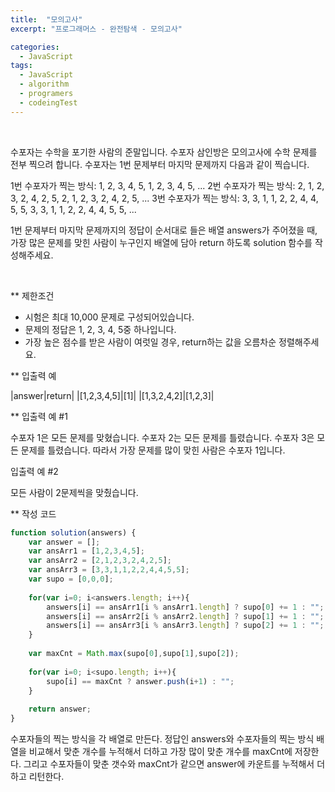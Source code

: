 ```yaml
---
title:  "모의고사"
excerpt: "프로그래머스 - 완전탐색 - 모의고사"

categories:
  - JavaScript
tags: 
  - JavaScript
  - algorithm 
  - programers
  - codeingTest
---
```


<br/>


수포자는 수학을 포기한 사람의 준말입니다. 수포자 삼인방은 모의고사에 수학 문제를 전부 찍으려 합니다. 수포자는 1번 문제부터 마지막 문제까지 다음과 같이 찍습니다.

1번 수포자가 찍는 방식: 1, 2, 3, 4, 5, 1, 2, 3, 4, 5, ...
2번 수포자가 찍는 방식: 2, 1, 2, 3, 2, 4, 2, 5, 2, 1, 2, 3, 2, 4, 2, 5, ...
3번 수포자가 찍는 방식: 3, 3, 1, 1, 2, 2, 4, 4, 5, 5, 3, 3, 1, 1, 2, 2, 4, 4, 5, 5, ...

1번 문제부터 마지막 문제까지의 정답이 순서대로 들은 배열 answers가 주어졌을 때, 가장 많은 문제를 맞힌 사람이 누구인지 배열에 담아 return 하도록 solution 함수를 작성해주세요.

<br/>

** 제한조건

 - 시험은 최대 10,000 문제로 구성되어있습니다.
 - 문제의 정답은 1, 2, 3, 4, 5중 하나입니다.
 - 가장 높은 점수를 받은 사람이 여럿일 경우, return하는 값을 오름차순 정렬해주세요.

 
 ** 입출력 예

|answer|return|
|[1,2,3,4,5]|[1]|
|[1,3,2,4,2]|[1,2,3]|


** 입출력 예 #1

수포자 1은 모든 문제를 맞혔습니다.
수포자 2는 모든 문제를 틀렸습니다.
수포자 3은 모든 문제를 틀렸습니다.
따라서 가장 문제를 많이 맞힌 사람은 수포자 1입니다.

입출력 예 #2

모든 사람이 2문제씩을 맞췄습니다.


** 작성 코드

```javascript
function solution(answers) {
    var answer = [];
    var ansArr1 = [1,2,3,4,5];
    var ansArr2 = [2,1,2,3,2,4,2,5];
    var ansArr3 = [3,3,1,1,2,2,4,4,5,5];
    var supo = [0,0,0];
    
    for(var i=0; i<answers.length; i++){
        answers[i] == ansArr1[i % ansArr1.length] ? supo[0] += 1 : "";
        answers[i] == ansArr2[i % ansArr2.length] ? supo[1] += 1 : "";
        answers[i] == ansArr3[i % ansArr3.length] ? supo[2] += 1 : "";
    }
    
    var maxCnt = Math.max(supo[0],supo[1],supo[2]);
    
    for(var i=0; i<supo.length; i++){
        supo[i] == maxCnt ? answer.push(i+1) : "";
    }
    
    return answer;
}
```


수포자들의 찍는 방식을 각 배열로 만든다. 정답인 answers와 수포자들의 찍는 방식 배열을 비교해서 맞춘 개수를 누적해서 더하고
가장 많이 맞춘 개수를 maxCnt에 저장한다.
그리고 수포자들이 맞춘 갯수와 maxCnt가 같으면 answer에 카운트를 누적해서 더하고 리턴한다.